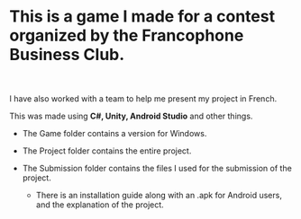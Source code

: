 # This is a game I made for a contest organized by the Francophone Business Club.<br><br>

I have also worked with a team to help me present my project in French.

This was made using **C#, Unity, Android Studio** and other things. 

* The Game folder contains a version for Windows.

* The Project folder contains the entire project.

* The Submission folder contains the files I used for the submission of the project.
    * There is an installation guide along with an .apk for Android users, and the explanation of the project.
